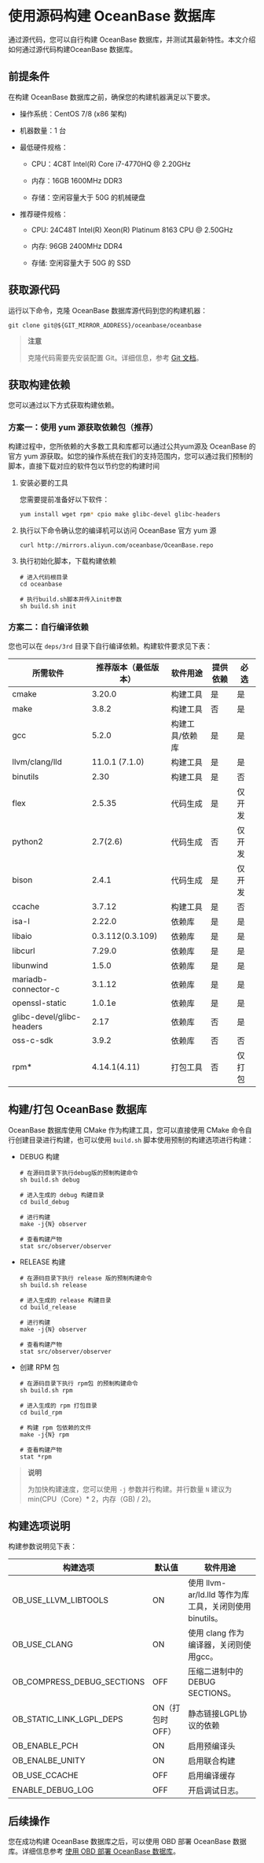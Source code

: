 # 使用源码构建 OceanBase 数据库

通过源代码，您可以自行构建 OceanBase 数据库，并测试其最新特性。本文介绍如何通过源代码构建OceanBase 数据库。

## 前提条件

在构建 OceanBase 数据库之前，确保您的构建机器满足以下要求。

* 操作系统：CentOS 7/8 (x86 架构)

* 机器数量：1 台

* 最低硬件规格：

  * CPU：4C8T Intel(R) Core i7-4770HQ @ 2.20GHz

  * 内存：16GB 1600MHz DDR3

  * 存储：空闲容量大于 50G 的机械硬盘

* 推荐硬件规格：

  * CPU: 24C48T Intel(R) Xeon(R) Platinum 8163 CPU @ 2.50GHz

  * 内存:  96GB 2400MHz DDR4

  * 存储: 空闲容量大于 50G 的 SSD

## 获取源代码

运行以下命令，克隆 OceanBase 数据库源代码到您的构建机器：

```shell
git clone git@${GIT_MIRROR_ADDRESS}/oceanbase/oceanbase
```

> **注意**
>
> 克隆代码需要先安装配置 Git。详细信息，参考 [Git 文档](https://git-scm.com/doc)。

## 获取构建依赖

您可以通过以下方式获取构建依赖。

### 方案一：使用 yum 源获取依赖包（推荐）

构建过程中，您所依赖的大多数工具和库都可以通过公共yum源及 OceanBase 的官方 yum 源获取。如您的操作系统在我们的支持范围内，您可以通过我们预制的脚本，直接下载对应的软件包以节约您的构建时间

1. 安装必要的工具

   您需要提前准备好以下软件：

   ```bash
   yum install wget rpm* cpio make glibc-devel glibc-headers
   ```

2. 执行以下命令确认您的编译机可以访问 OceanBase 官方 yum 源

   ```shell
   curl http://mirrors.aliyun.com/oceanbase/OceanBase.repo
   ```

3. 执行初始化脚本，下载构建依赖

   ```shell
   # 进入代码根目录
   cd oceanbase

   # 执行build.sh脚本并传入init参数
   sh build.sh init
   ```

### 方案二：自行编译依赖

您也可以在 `deps/3rd` 目录下自行编译依赖。构建软件要求见下表：

|    **所需软件**     |  **推荐版本（最低版本）**  | **软件用途** | **提供依赖** | **必选** |
|---------------------------|------------------|----------|----------|--------|
| cmake                     | 3.20.0           | 构建工具     | 是        | 是      |
| make                      | 3.8.2            | 构建工具     | 否        | 是      |
| gcc                       | 5.2.0            | 构建工具/依赖库 | 是        | 是      |
| llvm/clang/lld            | 11.0.1 (7.1.0)   | 构建工具     | 是        | 是      |
| binutils                  | 2.30             | 构建工具     | 是        | 否      |
| flex                      | 2.5.35           | 代码生成     | 是        | 仅开发    |
| python2                   | 2.7(2.6)         | 代码生成     | 否        | 仅开发    |
| bison                     | 2.4.1            | 代码生成     | 是        | 仅开发    |
| ccache                    | 3.7.12           | 构建工具     | 是        | 否      |
| isa-l                     | 2.22.0           | 依赖库      | 是        | 是      |
| libaio                    | 0.3.112(0.3.109) | 依赖库      | 是        | 是      |
| libcurl                   | 7.29.0           | 依赖库      | 是        | 是      |
| libunwind                 | 1.5.0            | 依赖库      | 是        | 是      |
| mariadb-connector-c       | 3.1.12           | 依赖库      | 是        | 是      |
| openssl-static            | 1.0.1e           | 依赖库      | 是        | 是      |
| glibc-devel/glibc-headers | 2.17             | 依赖库      | 否        | 是      |
| oss-c-sdk                 | 3.9.2            | 依赖库      | 否        | 否      |
| rpm\*                     | 4.14.1(4.11)     | 打包工具     | 否        | 仅打包    |

## 构建/打包 OceanBase 数据库

OceanBase 数据库使用 CMake 作为构建工具，您可以直接使用 CMake 命令自行创建目录进行构建，也可以使用 `build.sh` 脚本使用预制的构建选项进行构建：

* DEBUG 构建

  ```shell
  # 在源码目录下执行debug版的预制构建命令
  sh build.sh debug

  # 进入生成的 debug 构建目录
  cd build_debug

  # 进行构建
  make -j{N} observer

  # 查看构建产物
  stat src/observer/observer
  ```

* RELEASE 构建

  ```shell
  # 在源码目录下执行 release 版的预制构建命令
  sh build.sh release

  # 进入生成的 release 构建目录
  cd build_release

  # 进行构建
  make -j{N} observer

  # 查看构建产物
  stat src/observer/observer
  ```

* 创建 RPM 包

  ```shell
  # 在源码目录下执行 rpm包 的预制构建命令
  sh build.sh rpm

  # 进入生成的 rpm 打包目录
  cd build_rpm

  # 构建 rpm 包依赖的文件
  make -j{N} rpm

  # 查看构建产物
  stat *rpm
  ```

> **说明**
>
> 为加快构建速度，您可以使用 `-j` 参数并行构建。并行数量 `N` 建议为 min(CPU（Core）\* 2，内存（GB) / 2)。

## 构建选项说明

构建参数说明见下表：

|          **构建选项**          |  **默认值**   |                 **软件用途**                 |
|----------------------------|------------|------------------------------------------|
| OB_USE_LLVM_LIBTOOLS       | ON         | 使用 llvm-ar/ld.lld 等作为库工具，关闭则使用 binutils。 |
| OB_USE_CLANG               | ON         | 使用 clang 作为编译器，关闭则使用gcc。                 |
| OB_COMPRESS_DEBUG_SECTIONS | OFF        | 压缩二进制中的 DEBUG SECTIONS。                  |
| OB_STATIC_LINK_LGPL_DEPS   | ON（打包时OFF） | 静态链接LGPL协议的依赖                            |
| OB_ENABLE_PCH              | ON         | 启用预编译头                                   |
| OB_ENALBE_UNITY            | ON         | 启用联合构建                                   |
| OB_USE_CCACHE              | OFF        | 启用编译缓存                                   |
| ENABLE_DEBUG_LOG           | OFF        | 开启调试日志。                                  |

## 后续操作

您在成功构建 OceanBase 数据库之后，可以使用 OBD 部署 OceanBase 数据库。详细信息参考 [使用 OBD 部署 OceanBase 数据库](../200.quick-start/400.use-obd-to-deploy-oceanbase-database.md)。
